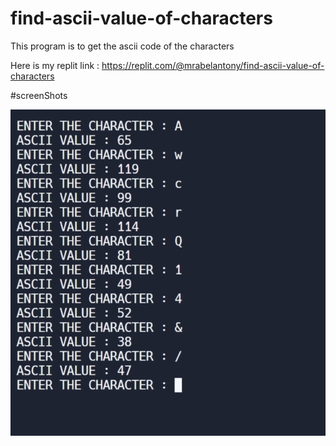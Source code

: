# find-ascii-value-of-characters

This program is to get the ascii code of the characters

Here is my replit link : https://replit.com/@mrabelantony/find-ascii-value-of-characters


#screenShots


![Capture1](/ScreenShots/1.png)
